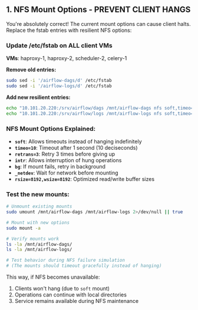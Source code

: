 

## **1. NFS Mount Options - PREVENT CLIENT HANGS**

You're absolutely correct! The current mount options can cause client halts. Replace the fstab entries with resilient NFS options:

### **Update /etc/fstab on ALL client VMs**
**VMs**: haproxy-1, haproxy-2, scheduler-2, celery-1

**Remove old entries:**
```bash
sudo sed -i '/airflow-dags/d' /etc/fstab
sudo sed -i '/airflow-logs/d' /etc/fstab
```

**Add new resilient entries:**
```bash
echo "10.101.20.220:/srv/airflow/dags /mnt/airflow-dags nfs soft,timeo=10,retrans=3,intr,bg,_netdev,rsize=8192,wsize=8192 0 0" | sudo tee -a /etc/fstab
echo "10.101.20.220:/srv/airflow/logs /mnt/airflow-logs nfs soft,timeo=10,retrans=3,intr,bg,_netdev,rsize=8192,wsize=8192 0 0" | sudo tee -a /etc/fstab
```

### **NFS Mount Options Explained:**
- **`soft`**: Allows timeouts instead of hanging indefinitely
- **`timeo=10`**: Timeout after 1 second (10 deciseconds)
- **`retrans=3`**: Retry 3 times before giving up
- **`intr`**: Allows interruption of hung operations
- **`bg`**: If mount fails, retry in background
- **`_netdev`**: Wait for network before mounting
- **`rsize=8192,wsize=8192`**: Optimized read/write buffer sizes

### **Test the new mounts:**
```bash
# Unmount existing mounts
sudo umount /mnt/airflow-dags /mnt/airflow-logs 2>/dev/null || true

# Mount with new options
sudo mount -a

# Verify mounts work
ls -la /mnt/airflow-dags/
ls -la /mnt/airflow-logs/

# Test behavior during NFS failure simulation
# (The mounts should timeout gracefully instead of hanging)
```


This way, if NFS becomes unavailable:
1. Clients won't hang (due to `soft` mount)
2. Operations can continue with local directories
3. Service remains available during NFS maintenance
